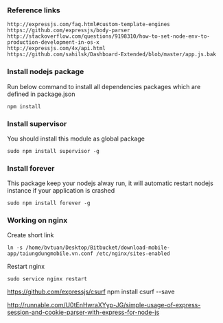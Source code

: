 ### Reference links

```
http://expressjs.com/faq.html#custom-template-engines
https://github.com/expressjs/body-parser
http://stackoverflow.com/questions/9198310/how-to-set-node-env-to-production-development-in-os-x
http://expressjs.com/4x/api.html
https://github.com/sahilsk/Dashboard-Extended/blob/master/app.js.bak
```

### Install nodejs package
Run below command to install all dependencies packages which are defined in package.json
```
npm install
```
### Install supervisor

You should install this module as global package
```
sudo npm install supervisor -g
```

### Install forever
This package keep your nodejs alway run, it will automatic restart nodejs instance if your application is crashed
```
sudo npm install forever -g
```
### Working on nginx

Create short link
```
ln -s /home/bvtuan/Desktop/Bitbucket/download-mobile-app/taiungdungmobile.vn.conf /etc/nginx/sites-enabled
```
Restart nginx
```
sudo service nginx restart
```

https://github.com/expressjs/csurf
npm install csurf --save

http://runnable.com/U0tEnHwraXYyp-JG/simple-usage-of-express-session-and-cookie-parser-with-express-for-node-js
